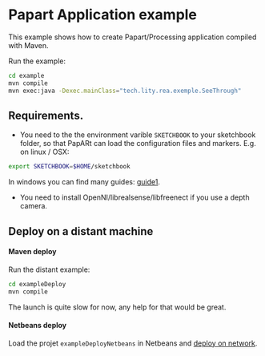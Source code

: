 # Papart Application example

This example shows how to create Papart/Processing application compiled with Maven. 

Run the example:
``` bash
cd example
mvn compile
mvn exec:java -Dexec.mainClass="tech.lity.rea.exemple.SeeThrough"
``` 


## Requirements. 

* You need to the the environment varible `SKETCHBOOK` to your sketchbook folder, so that PapARt can load the configuration files and markers. E.g. on linux / OSX: 
``` bash
export SKETCHBOOK=$HOME/sketchbook 
```
In windows you can find many guides: [guide1](https://www.computerhope.com/issues/ch000549.htm). 
* You need to install OpenNI/librealsense/libfreenect if you use a depth camera. 


## Deploy on a distant machine 

#### Maven deploy 

Run the distant example:
``` bash
cd exampleDeploy
mvn compile
``` 

The launch is quite slow for now, any help for that would be great. 

#### Netbeans deploy

Load the projet `exampleDeployNetbeans` in Netbeans and [deploy on network](exampleDeployNetbeans). 
